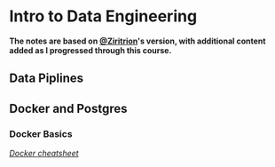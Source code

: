 # Intro to Data Engineering

**The notes are based on [@Ziritrion](https://github.com/ziritrion)'s version, with additional content added as I progressed through this course.**

## Data Piplines
## Docker and Postgres
### Docker Basics

_[Docker cheatsheet](https://gist.github.com/ziritrion/1842c8a4c4851602a8733bba19ab6050#docker)_



